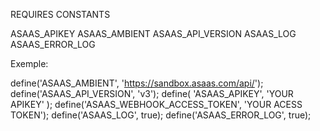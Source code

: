 REQUIRES CONSTANTS

ASAAS_APIKEY
ASAAS_AMBIENT
ASAAS_API_VERSION
ASAAS_LOG
ASAAS_ERROR_LOG

Exemple:

define('ASAAS_AMBIENT', 'https://sandbox.asaas.com/api/');
define('ASAAS_API_VERSION', 'v3');
define(
'ASAAS_APIKEY',
'YOUR APIKEY'
);
define('ASAAS_WEBHOOK_ACCESS_TOKEN', 'YOUR ACESS TOKEN');
define('ASAAS_LOG', true);
define('ASAAS_ERROR_LOG', true);
